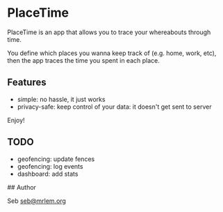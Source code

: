 # PlaceTime

PlaceTime is an app that allows you to trace your whereabouts through time.

You define which places you wanna keep track of (e.g. home, work, etc), then the app traces the time you spent in each
place.

## Features

- simple: no hassle, it just works
- privacy-safe: keep control of your data: it doesn't get sent to server

Enjoy!

## TODO

- geofencing: update fences
- geofencing: log events
- dashboard: add stats

## Author

Seb <seb@mrlem.org>
